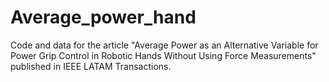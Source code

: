 # Average_power_hand
Code and data for the article "Average Power as an Alternative Variable for Power Grip Control in Robotic Hands Without Using Force Measurements" published in IEEE LATAM Transactions.
